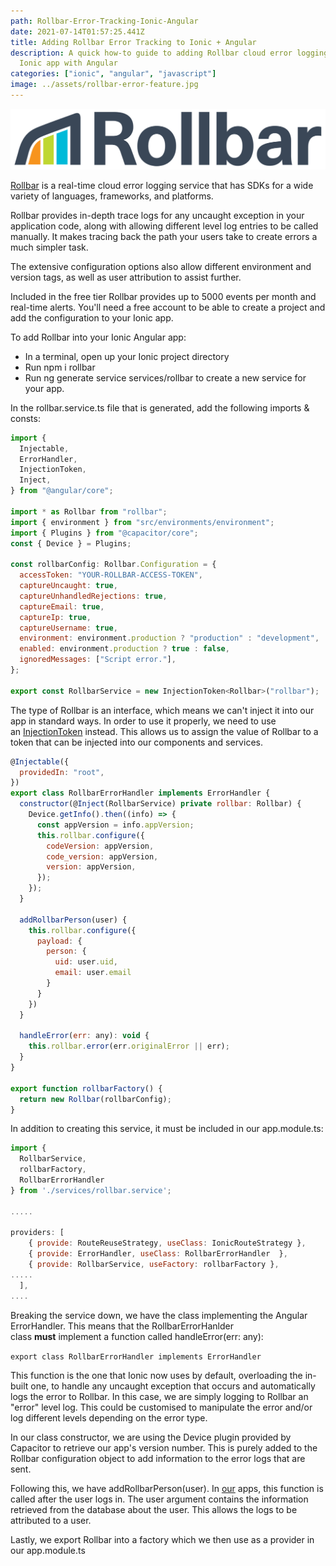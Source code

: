 ```yaml
---
path: Rollbar-Error-Tracking-Ionic-Angular
date: 2021-07-14T01:57:25.441Z
title: Adding Rollbar Error Tracking to Ionic + Angular
description: A quick how-to guide to adding Rollbar cloud error logging to your
  Ionic app with Angular
categories: ["ionic", "angular", "javascript"]
image: ../assets/rollbar-error-feature.jpg
---
```

![Rollbar-Logo](../assets/116429_rollbar_logo.png "Rollbar Logo")

[Rollbar](https://rollbar.com/) is a real-time cloud error logging service that has SDKs for a wide variety of languages, frameworks, and platforms.

Rollbar provides in-depth trace logs for any uncaught exception in your application code, along with allowing different level log entries to be called manually. It makes tracing back the path your users take to create errors a much simpler task.

The extensive configuration options also allow different environment and version tags, as well as user attribution to assist further.

Included in the free tier Rollbar provides up to 5000 events per month and real-time alerts. You'll need a free account to be able to create a project and add the configuration to your Ionic app.

To add Rollbar into your Ionic Angular app:

* In a terminal, open up your Ionic project directory
* Run npm i rollbar
* Run ng generate service services/rollbar to create a new service for your app.

In the rollbar.service.ts file that is generated, add the following imports & consts:

```javascript
import {
  Injectable,
  ErrorHandler,
  InjectionToken,
  Inject,
} from "@angular/core";

import * as Rollbar from "rollbar";
import { environment } from "src/environments/environment";
import { Plugins } from "@capacitor/core";
const { Device } = Plugins;

const rollbarConfig: Rollbar.Configuration = {
  accessToken: "YOUR-ROLLBAR-ACCESS-TOKEN",
  captureUncaught: true,
  captureUnhandledRejections: true,
  captureEmail: true,
  captureIp: true,
  captureUsername: true,
  environment: environment.production ? "production" : "development",
  enabled: environment.production ? true : false,
  ignoredMessages: ["Script error."],
};

export const RollbarService = new InjectionToken<Rollbar>("rollbar");
```

The type of Rollbar is an interface, which means we can't inject it into our app in standard ways. In order to use it properly, we need to use an [InjectionToken](https://angular.io/api/core/InjectionToken#description) instead. This allows us to assign the value of Rollbar to a token that can be injected into our components and services.

```javascript
@Injectable({
  providedIn: "root",
})
export class RollbarErrorHandler implements ErrorHandler {
  constructor(@Inject(RollbarService) private rollbar: Rollbar) {
    Device.getInfo().then((info) => {
      const appVersion = info.appVersion;
      this.rollbar.configure({
        codeVersion: appVersion,
        code_version: appVersion,
        version: appVersion,
      });
    });
  }

  addRollbarPerson(user) {
    this.rollbar.configure({
      payload: {
        person: {
          uid: user.uid,
          email: user.email
        }
      }
    })
  }

  handleError(err: any): void {
    this.rollbar.error(err.originalError || err);
  }
}

export function rollbarFactory() {
  return new Rollbar(rollbarConfig);
}
```

In addition to creating this service, it must be included in our app.module.ts:

```javascript
import { 
  RollbarService, 
  rollbarFactory, 
  RollbarErrorHandler  
} from './services/rollbar.service';

.....

providers: [
    { provide: RouteReuseStrategy, useClass: IonicRouteStrategy },
    { provide: ErrorHandler, useClass: RollbarErrorHandler  },
    { provide: RollbarService, useFactory: rollbarFactory },
.....
  ],
....
```

Breaking the service down, we have the class implementing the Angular ErrorHandler. This means that the RollbarErrorHanlder class **must** implement a function called handleError(err: any):

`export class RollbarErrorHandler implements ErrorHandler`

This function is the one that Ionic now uses by default, overloading the in-built one, to handle any uncaught exception that occurs and automatically logs the error to Rollbar. In this case, we are simply logging to Rollbar an "error" level log. This could be customised to manipulate the error and/or log different levels depending on the error type.

In our class constructor, we are using the Device plugin provided by Capacitor to retrieve our app's version number. This is purely added to the Rollbar configuration object to add information to the error logs that are sent.

Following this, we have addRollbarPerson(user). In [our](https://www.interapptive.com.au/) apps, this function is called after the user logs in. The user argument contains the information retrieved from the database about the user. This allows the logs to be attributed to a user.

Lastly, we export Rollbar into a factory which we then use as a provider in our app.module.ts